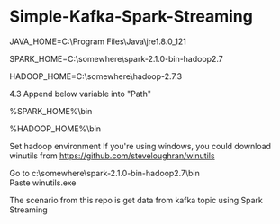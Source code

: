 # Simple-Kafka-Spark-Streaming

JAVA_HOME=C:\Program Files\Java\jre1.8.0_121

SPARK_HOME=C:\somewhere\spark-2.1.0-bin-hadoop2.7

HADOOP_HOME=C:\somewhere\hadoop-2.7.3

4.3 Append below variable into "Path"

%SPARK_HOME%\bin

%HADOOP_HOME%\bin

Set hadoop environment
If you're using windows, you could download winutils from https://github.com/steveloughran/winutils

Go to c:\somewhere\spark-2.1.0-bin-hadoop2.7\bin\
Paste winutils.exe

The scenario from this repo is get data from kafka topic using Spark Streaming
